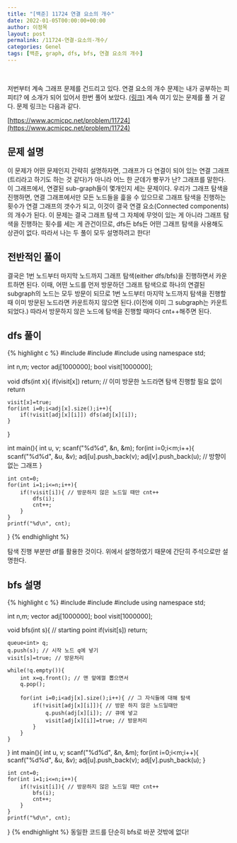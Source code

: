 ```yaml
---
title: "[백준] 11724 연결 요소의 개수"
date: 2022-01-05T00:00:00+00:00
author: 이정목
layout: post
permalink: /11724-연결-요소의-개수/
categories: Genel
tags: [백준, graph, dfs, bfs, 연결 요소의 개수]
---
```

<br>

저번부터 계속 그래프 문제를 건드리고 있다. 연결 요소의 개수 문제는 내가 공부하는 피피티? 에 소개가 되어 있어서 한번 풀어 보았다. [(링크)](https://driip.me/abdd8ee0-35ae-46c7-a3bf-ac6c5efd8c28) 계속 여기 있는 문제를 풀 거 같다. 문제 링크는 다음과 같다.

[https://www.acmicpc.net/problem/11724](https://www.acmicpc.net/problem/11724)

## 문제 설명 

이 문제가 어떤 문제인지 간략히 설명하자면, 그래프가 다 연결이 되어 있는 연결 그래프(트리라고 하기도 하는 것 같다)가 아니라 어느 한 군데가 빵꾸가 난? 그래프를 말한다. 이 그래프에서, 연결된 sub-graph들이 몇개인지 세는 문제이다. 우리가 그래프 탐색을 진행하면, 연결 그래프에서만 모든 노드들을 흝을 수 있으므로 그래프 탐색을 진행하는 횟수가 연결 그래프의 갯수가 되고, 이것이 결국 연결 요소(Connected components)의 개수가 된다. 이 문제는 결국 그래프 탐색 그 자체에 무엇이 있는 게 아니라 그래프 탐색을 진행하는 횟수를 세는 게 관건이므로, dfs든 bfs든 어떤 그래프 탐색을 사용해도 상관이 없다. 따라서 나는 두 풀이 모두 설명하려고 한다!

## 전반적인 풀이
결국은 1번 노드부터 마지막 노드까지 그래프 탐색(either dfs/bfs)을 진행하면서 카운트하면 된다. 이때, 어떤 노드를 먼저 방문하던 그래프 탐색으로 하나의 연결된 subgraph의 노드는 모두 방문이 되므로 1번 노드부터 마지막 노드까지 탐색을 진행할 때 이미 방문된 노드라면 카운트하지 않으면 된다.(이전에 이미 그 subgraph는 카운트되었다.) 따라서 방문하지 않은 노드에 탐색을 진행할 때마다 cnt++해주면 된다. 

## dfs 풀이
{% highlight c %}
#include <cstdio>
#include <vector>
#include <queue>
using namespace std;

int n,m;
vector<int> adj[1000000];
bool visit[1000000];

void dfs(int x){
    if(visit[x]) return; // 이미 방문한 노드라면 탐색 진행할 필요 없이 return

    visit[x]=true;
    for(int i=0;i<adj[x].size();i++){
        if(!visit[adj[x][i]]) dfs(adj[x][i]);
    }
}


int main(){
    int u, v;
    scanf("%d%d", &n, &m);
    for(int i=0;i<m;i++){
        scanf("%d%d", &u, &v);
        adj[u].push_back(v);
        adj[v].push_back(u); // 방향이 없는 그래프
    }

    int cnt=0;
    for(int i=1;i<=n;i++){
        if(!visit[i]){ // 방문하지 않은 노드일 때만 cnt++
            dfs(i);
            cnt++;
        }
    }
    printf("%d\n", cnt);
}
{% endhighlight %}

탐색 진행 부분만 df를 활용한 것이다. 위에서 설명하였기 때문에 간단히 주석으로만 설명한다.

## bfs 설명
{% highlight c %}
#include <cstdio>
#include <vector>
#include <queue>
using namespace std;

int n,m;
vector<int> adj[1000000];
bool visit[1000000];


void bfs(int s){ // starting point 
    if(visit[s]) return;

    queue<int> q;
    q.push(s); // 시작 노드 q에 넣기
    visit[s]=true; // 방문처리

    while(!q.empty()){
        int x=q.front(); // 맨 앞에껄 뽑으면서 
        q.pop();

        for(int i=0;i<adj[x].size();i++){ // 그 자식들에 대해 탐색
            if(!visit[adj[x][i]]){ // 방문 하지 않은 노드일때만
                q.push(adj[x][i]); // 큐에 넣고
                visit[adj[x][i]]=true; // 방문처리
            }
        }
    }
}
int main(){
    int u, v;
    scanf("%d%d", &n, &m);
    for(int i=0;i<m;i++){
        scanf("%d%d", &u, &v);
        adj[u].push_back(v);
        adj[v].push_back(u);
    }

    int cnt=0;
    for(int i=1;i<=n;i++){
        if(!visit[i]){ // 방문하지 않은 노드일 때만 cnt++
            bfs(i);
            cnt++;
        }
    }
    printf("%d\n", cnt);
}
{% endhighlight %}
동일한 코드를 단순히 bfs로 바꾼 것밖에 없다!